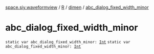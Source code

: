 [space.siy.waveformview](../../index.md) / [R](../index.md) / [dimen](index.md) / [abc_dialog_fixed_width_minor](./abc_dialog_fixed_width_minor.md)

# abc_dialog_fixed_width_minor

`static var abc_dialog_fixed_width_minor: `[`Int`](https://kotlinlang.org/api/latest/jvm/stdlib/kotlin/-int/index.html)
`static var abc_dialog_fixed_width_minor: `[`Int`](https://kotlinlang.org/api/latest/jvm/stdlib/kotlin/-int/index.html)